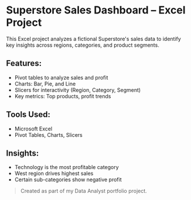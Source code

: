 # Superstore Sales Dashboard – Excel Project

This Excel project analyzes a fictional Superstore's sales data to identify key insights across regions, categories, and product segments.

## Features:
- Pivot tables to analyze sales and profit
- Charts: Bar, Pie, and Line
- Slicers for interactivity (Region, Category, Segment)
- Key metrics: Top products, profit trends

## Tools Used:
- Microsoft Excel
- Pivot Tables, Charts, Slicers

## Insights:
- Technology is the most profitable category
- West region drives highest sales
- Certain sub-categories show negative profit

> Created as part of my Data Analyst portfolio project.
